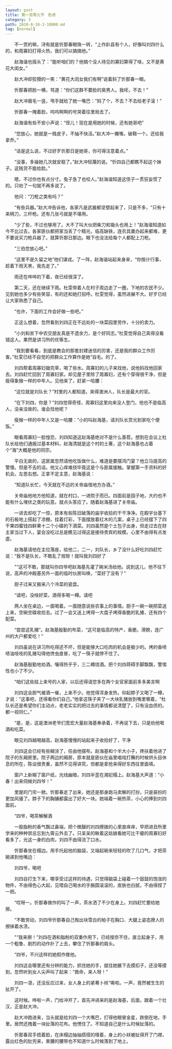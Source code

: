 ```yaml
---
layout: post
title: 第一百零九节　色诱
category: 3
path: 2010-8-10-3-10800.md
tag: [normal]
---
```


　　不一赏的嘛，浔有就是忻那春眼珠一转，“上作趴县有个人，好像叫刘四什么的，和周寡妇打得火热，我们可以搞搞他。”

　　赵海谐也摇头了：“能听咱们的？他搞个没人待见的寡妇算得了啥，又不是黄花大闺女。”

　　赵大冲却狡猾的一笑：“黄花大闰女我们有啊”说着斜了忻那春一眼。

　　忻那春把脸一横，骂道：“你们这群不要脸的臭男人。我呸，不去！”

　　赵大冲眉毛一竖，甩手就给了她一嘴巴：“妈了个，不去？不去给老子滚！”

　　忻那春一掩着脸，呜呜啊啊的号哭着往里局去了。

　　赵海谐有些不安小声说：“侄儿！现在是用她的时候，还有她哥吧”

　　“您放心，她就是一贱皮子，不抽不快活。”赵大冲一撇嘴，破鞋一个。还给我拿乔。”

　　“话是这么说，不过好歹忻那日是她哥，你可得注意着点。”

　　“没事，多操她几次就安稳了。”赵大冲轻蔑的说。“忻四自己都瞧不起这个妹子。这贱货不能给脸。”

　　嗯，不过你也有点分寸。兔子急了也咬人。”赵海谐知道这侄子一贯狂妄惯了的。只劝了一句就不再多说了。

　　他问：“刀枪之类有吗？”

　　“有些兵器。”赵大冲告诉他，各家凡是武器都坚壁起来了，只是不多，“只有十来柄刀，三杆枪。还有几张弓就是不堪用。

　　“少了些，不过也够用了。大不了叫大伙把柴刀和锄头也用上！”赵海谐知道如今不比过去，各家匪伙都把家当丢了个精光，临高缺铁，连农具置办起来都难，更不要说买刀枪兵器了。就算忻那日那边。眼下也没法给每个人都配上刀枪。

　　“三伯您放心吧。”

　　“这里不是久留之地”他们谋戎。了一阵，赵海谐站起来身来，“你按计行事，趁着下雨天黑，我先走了。”

　　雨还在哗哗的下着，夜已经很深了。

　　第二天，还在继续下雨。杜雯带着人在村子周边走了一圈，下地的农民不少。见到她也多少有些笑容，有的还和她打招呼。杜雯觉得，虽然进展不大。好歹已经让大家熟悉了自己。

　　“也许，下面的工作会好做一些吧。”

　　正这么想着，忽然看到刘四正在不远处的一块菜园里劳作，十分的卖力。

　　“小刘和贫下中农交朋友真是不遗余力，是个好同志。”杜雯觉得自己真得没看错这人。果然是讲习所的优等生。

　　“我到要看看，到底是教会的那套封建迷信的厉害，还是我的群众工作厉害。”杜雯已经不自觉的把群众工作算作是她“自毛。的了。

　　刘四帮着周寡妇锄完草，喝了些水。周寡妇的儿子来找他，说他妈找他回家去。刘四赶忙回到了周寡妇家。却见屋子里除了周寡妇，还有个穿得很干净，但是瘦得象猴一样的中年人。见他来了，赶紧一哈腰：

　　“这位就是刘队长？”村里的人都知道。来得澳洲人，队长是最大的官。

　　“在下刘四，你是？”刘四觉得奇怪，周寡妇这里向来没人登门，他也不是临高人，没亲没故的，谁会找他呢？

　　瘦猴一样的中年人又是一哈腰：“小的叫赵海基，请刘队长赏光到家吃个便饭。”

　　眼看周寡妇一脸惶恐，刘四知道这赵海基绝对不是什么善茬。想到在会议上杜队长给他们通报过基本材料，赵海清就是这个村的土著，这个赵海基也占着个“海”大概是他的同宗。

　　平白无故的，这匪属忽然请他吃饭做什么，难道是要摆鸿门宴？他立马提高的警慢。但是不去的话。他又心痒难挠毕竟这是个与匪属接触。掌握第一手资料的好机会。左思右想。正拿不定主意，赵海基说：

　　“知道队长忙，今天就在不远的关帝庙借地方办酒。”

　　关帝庙他地方他知道，就在村口，一进院子而已。四面前是园子地，大约也不能有什么埋伏之类的玩意。就点头答应了。随着赵海基进了关帝庙。

　　一进去却吃了一惊，原本有些陈旧破落的庙宇收拾的干干净净。在殿宇台基下的石板地上搭起了凉棚，挂着灯彩，下面摆放着红木的几案，桌子上已经摆下了四干果四蜜钱四鲜果十二个小碟的下酒菜。刘四虽然是个土包子出身，但走过去在财主家当过下人，宴会没吃过总是瞧见过得这是接待贵宾的规模。心里不由得有点发虚。

　　赵海基请他在主位落座，给他二，二一，刘队长，乡了没什么好吃刘四赶忙说：“我不是队长，不敢乱了规矩！就叫我刘四好了

　　"“这可不敢，那就叫你四爷吧赵海基先灌了碗米汤给他。说到这儿，他不往下说，高声的冲殿基另外一面的临时伙房叫唤，“菜好了没有？”

　　厨子过来又搬来八个冷菜的瓷盘。

　　“请吧，没啥好菜，酒得多喝一樽。请吧

　　两人坐在桌边，一面喝着。一面随意说些农事上的事情。厨子一碗一碗把菜送上来，空碗空碟收拾去。过了一会又送上烤得一大盘子烤得香脆的乳猪，还有四个配菜。

　　“尝尝这乳猪”。赵海基殷勤的布菜，“这可是临高的特产，香脆，滑腴，连广州的大户都爱吃！”

　　刘四虽说在讲习所吃得还不坏，但是能够大口吃肉的机会是极少的。烤的香啧啧油吱吱的乳猪勾得他馋虫直冒，吃了一筷子就停不住了。

　　赵海基殷勤地劝酒。嚷得热乎乎，三二樽烧酒。把个刘四蒋碍手脚飘飘，警惕性也小了不少。

　　“咱们这些挂上来号的人家，以后还得请您多在两个女官家面前多多美言啊

　　刘四这会胆气被酒一催，上来不少。他觉得浑身发热，仰起脖子又喝了一樽，才说：“这事吧，还得看你们自己。”他拿这筷子夹了一大块乳猪放到嘴里嚼着，“杜队长还是希望你们主动点，老老实实的把过去的事情都说清楚了，只有没血债的。都一视同仁。”

　　“是，是，这是澳洲老爷们宽宏大量赵海基奉承着，不再说下去，只是劝他喝酒和吃菜。

　　眼见刘四越喝越高，赵海基慢慢的站起来子收拾好了，干净

　　刘四这会已经有些糊涂了，任由他摆布。赵海基和个半大小子，搀扶着他进了院子的东厢房里。院子两边的厢房，原本就是匪伙在庙里唱戏打蘸的时候供头目休息的所在，陈设很贵重，虽然不见得讲究，但都是拿抢来得好东西往里面填。

　　窗户上新糊了窗户纸，光线幽暗，刘四半歪在湘妃榻上。赵海基大声道：“小春！出来伺候刘四爷！”

　　里屋的门帘一掀。忻那春走了出来，她还是那身跑马卖解的打扮，只是装扮的更加风骚了。脖子下的胸脯都露出了好大一块。她端着一碗热茶，小心的捧到刘四面前。

　　“四爷，喝茶解解酒

　　一股脂粉的香气飘过鼻端，把个微醺的刘四撩拨的心里直痒痒，早把进丑所里学来的种种禁忌忘到九霄云外去了。只呆呆的瞅着这姑娘看她可比干瘪的周寡妇好看多了，光这一身的白肉，刘四不由得流了口水。

　　忻那春坐在榻边。用手托起他的脑袋，又端起碗来轻轻的吹了几口气，才把茶碗递到他嘴边：

　　刘四爷，喝吧

　　刘四自打生下来，哪享受过这样的待遇，只觉得脑袋上碰着一个鼓鼓的饱涨的物件，不由得色心大起，见喂自己喝水的手腕圆滚滚的，皮肤也白腻，不由得捏了一把。

　　“哎呀一。忻那春做作的叫了一声，茶水洒了不少在身上。刘四赶忙要给她擦。

　　“不敢劳动，刘四爷忻那春自己掏出块雪白的帕子在胸口、大腿上姿态撩人的擦抹着水渍。

　　"“我来擦！”刘四在酒和脂粉的双重作用下，已经按奈不住，直立起身子，用一个粗鲁、剧烈的动作扑了上去，攀住了忻那春的肩头。

　　“四爷，不兴这样的她假作推他。

　　刘四这会哪里还有分辨的能力，抓住她的手，就往她腋下去摸扣子，还没等摸到，忽然听到女人尖声叫了起来：“救命，来人呀！”

　　刘四一凛，还没反应过来，女人身上的紧蓦卜袄“嘶啦。一声，竟然被生生的扯开了。

　　这时候。哗啦一声，门给冲开了，首先冲进来的是赵海基，后面，跟着一个壮汉，正是赵大冲。

　　赵大冲跑进来，当头就是给刘四一个大嘴巴，打得他眼冒金星，跌倒在地，手里。居然还拽着一块扯落的花布。他愣住了。不知道自己是什么时候扯落的。

　　忻那春双手捂着脸，在床榻边抽抽搭搭的嚎着，身上的小袄被扯得开了门襟，露出红色的肚兜来，束腰的腰带也不知道什么时候落到了地上。